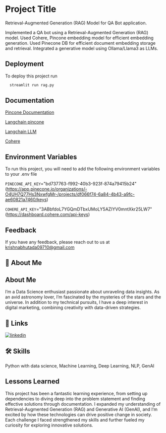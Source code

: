 
# Project Title

Retrieval-Augmented Generation (RAG) Model for QA Bot application.

Implemented a QA bot using a Retrieval-Augmented Generation (RAG) model.
Used Cohere, Pincone embedding model for efficient embedding generation.
Used Pinecone DB for efficient document embedding storage and retrieval.
Integrated a generative model using Ollama/Llama3 as LLMs.

## Deployment

To deploy this project run

```bash
  streamlit run rag.py
```


## Documentation

[Pincone Documentation](https://docs.pinecone.io/guides/get-started/build-a-rag-chatbot)

[Langchain pincone](https://python.langchain.com/docs/integrations/vectorstores/pinecone/)

[Langchain LLM](https://python.langchain.com/v0.1/docs/modules/model_io/llms/)

[Cohere](https://docs.cohere.com/docs/the-cohere-platform)

## Environment Variables

To run this project, you will need to add the following environment variables to your .env file

`PINECONE_API_KEY`="bd737763-f992-40b3-923f-874a79415b24"(https://app.pinecone.io/organizations/-O4UH7Q77Hs3NxwfgMr-/projects/df066f74-6a84-4b43-a9fc-ae60821a7460/keys)

`COHERE_API_KEY`="3ABbfdoL7YGQmDTbxUMoLY5AZIYV0mntXkr25LW7"(https://dashboard.cohere.com/api-keys)






## Feedback

If you have any feedback, please reach out to us at krishnabhutada09710@gmail.com

## 🚀 About Me
## About Me

I’m a Data Science enthusiast passionate about unraveling data insights. As an avid astronomy lover, I’m fascinated by the mysteries of the stars and the universe. In addition to my technical pursuits, I have a deep interest in digital marketing, combining creativity with data-driven strategies.


## 🔗 Links

[![linkedin](https://img.shields.io/badge/linkedin-0A66C2?style=for-the-badge&logo=linkedin&logoColor=white)](https://www.linkedin.com/in/kbhutada07/)


## 🛠 Skills
Python with data science, Machine Learning, Deep Learning, NLP, GenAI

## Lessons Learned

This project has been a fantastic learning experience, from setting up dependencies to diving deep into the problem statement and finding effective solutions through documentation. I expanded my understanding of Retrieval-Augmented Generation (RAG) and Generative AI (GenAI), and I’m excited by how these technologies can drive positive change in society. Each challenge I faced strengthened my skills and further fueled my curiosity for exploring innovative solutions.
